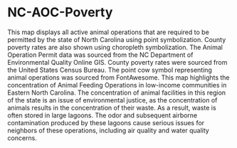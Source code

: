 # NC-AOC-Poverty

This map displays all active animal operations that are required to be permitted by the state of North Carolina using point symbolization. County poverty rates are also shown using choropleth symbolization. The Animal Operation Permit data was sourced from the NC Department of Environmental Quality Online GIS. County poverty rates were sourced from the United States Census Bureau. The point cow symbol representing animal operations was sourced from FontAwesome. This map highlights the concentration of Animal Feeding Operations in low-income communities in Eastern North Carolina. The concentration of animal facilities in this region of the state is an issue of environmental justice, as the concentration of animals results in the concentration of their waste. As a result, waste is often stored in large lagoons. The odor and subsequent airborne contamination produced by these lagoons cause serious issues for neighbors of these operations, including air quality and water quality concerns. 
